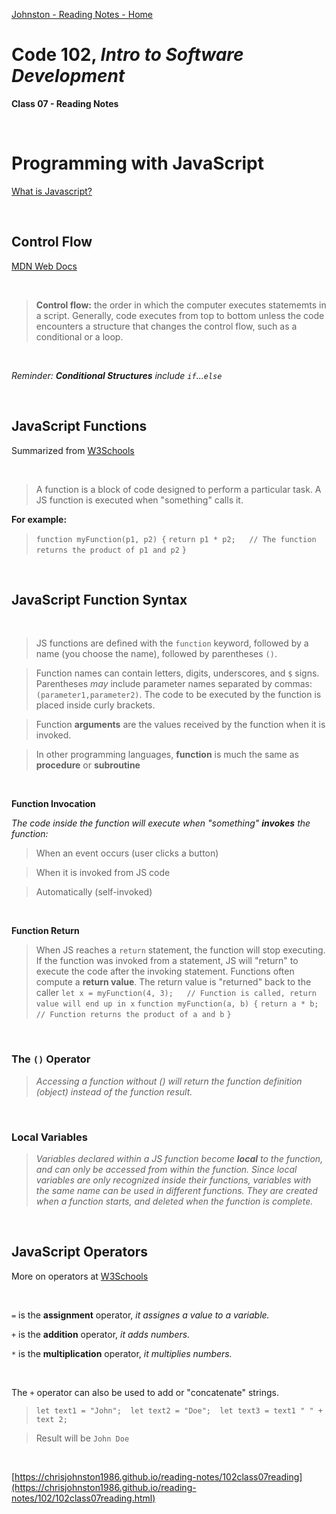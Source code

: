 [Johnston - Reading Notes - Home](https://chrisjohnston1986.github.io/reading-notes/)

# Code 102, _Intro to Software Development_ 
**Class 07 - Reading Notes**

&nbsp;
&nbsp;

# Programming with JavaScript
  
[What is Javascript?](https://developer.mozilla.org/en-US/docs/Web/JavaScript)


&nbsp;


## Control Flow

[MDN Web Docs](https://developer.mozilla.org/en-US/docs/Glossary/Control_flow)

&nbsp;

> **Control flow:** the order in which the computer executes statememts in a script. Generally, code executes from top to bottom unless the code encounters a structure that changes the control flow, such as a conditional or a loop.

&nbsp;

_Reminder:_ _**Conditional Structures** include `if`...`else`_

&nbsp;

## JavaScript Functions
Summarized from [W3Schools](https://www.w3schools.com/js/js_functions.asp)

&nbsp;

>A function is a block of code designed to perform a particular task. A JS function is executed when "something" calls it.

**For example:**

> `function myFunction(p1, p2) {`
  `return p1 * p2;   // The function returns the product of p1 and p2`
`}`

&nbsp;

## JavaScript Function Syntax

&nbsp;

> JS functions are defined with the `function` keyword, followed by a name (you choose the name), followed by parentheses `()`. 

> Function names can contain letters, digits, underscores, and `$` signs. Parentheses *may* include parameter names separated by commas: `(parameter1,parameter2)`. The code to be executed by the function is placed inside curly brackets.

> Function **arguments** are the values received by the function when it is invoked.

> In other programming languages, **function** is much the same as **procedure** or **subroutine**

&nbsp;

**Function Invocation**

_The code inside the function will execute when "something" **invokes** the function:_

> When an event occurs (user clicks a button)

> When it is invoked from JS code

> Automatically (self-invoked)

&nbsp;

**Function Return**

>When JS reaches a `return` statement, the function will stop executing. If the function was invoked from a statement, JS will "return" to execute the code after the invoking statement. Functions often compute a **return value**. The return value is "returned" back to the caller
> `let x = myFunction(4, 3);   // Function is called, return value will end up in x`
`function myFunction(a, b) {`
  `return a * b;             // Function returns the product of a and b`
`}`

&nbsp;

### The `()` Operator

> _Accessing a function without () will return the function definition (object) instead of the function result._

&nbsp;

### Local Variables

> _Variables declared within a JS function become **local** to the function, and can only be accessed from within the function. Since local variables are only recognized inside their functions, variables with the same name can be used in different functions. They are created when a function starts, and deleted when the function is complete._

&nbsp;

## JavaScript Operators

More on operators at [W3Schools](https://www.w3schools.com/js/js_operators.asp)

&nbsp;

`=` is the **assignment** operator, _it assignes a value to a variable._

`+`  is the **addition** operator, _it adds numbers._

`*`  is the **multiplication** operator, _it multiplies numbers._

&nbsp;

The `+` operator can also be used to add or "concatenate" strings.



> `let text1 = "John";  let text2 = "Doe";  let text3 = text1 " " + text 2;`

> Result will be `John Doe`


&nbsp;
&nbsp;

[https://chrisjohnston1986.github.io/reading-notes/102class07reading](https://chrisjohnston1986.github.io/reading-notes/102/102class07reading.html)
